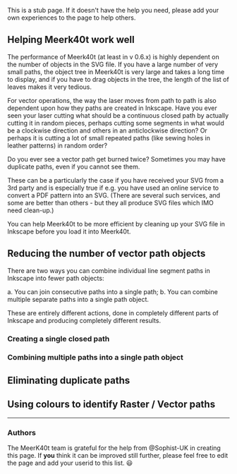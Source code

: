 This is a stub page. If it doesn't have the help you need, please add your own experiences to the page to help others.

## Helping Meerk40t work well
The performance of Meerk40t (at least in v 0.6.x) is highly dependent on the number of objects in the SVG file. If you have a large number of very small paths, the object tree in Meerk40t is very large and takes a long time to display, and if you have to drag objects in the tree, the length of the list of leaves makes it very tedious.

For vector operations, the way the laser moves from path to path is also dependent upon how they paths are created in Inkscape. Have you ever seen your laser cutting what should be a continuous closed path by actually cutting it in random pieces, perhaps cutting some segments in what would be a clockwise direction and others in an anticlockwise direction? Or perhaps it is cutting a lot of small repeated paths (like sewing holes in leather patterns) in random order?

Do you ever see a vector path get burned twice? Sometimes you may have duplicate paths, even if you cannot see them.

These can be a particularly the case if you have received your SVG from a 3rd party and is especially true if e.g. you have used an online service to convert a PDF pattern into an SVG. (There are several such services, and some are better than others - but they all produce SVG files which IMO need clean-up.)

You can help Meerk40t to be more efficient by cleaning up your SVG file in Inkscape before you load it into Meerk40t.

## Reducing the number of vector path objects

There are two ways you can combine individual line segment paths in Inkscape into fewer path objects:

a. You can join consecutive paths into a single path;
b. You can combine multiple separate paths into a single path object.

These are entirely different actions, done in completely different parts of Inkscape and producing completely different results. 

### Creating a single closed path

### Combining multiple paths into a single path object

## Eliminating duplicate paths

## Using colours to identify Raster / Vector paths

---
### Authors
The MeerK40t team is grateful for the help from @Sophist-UK in creating this page. If **you** think it can be improved still further, please feel free to edit the page and add your userid to this list. 😃
